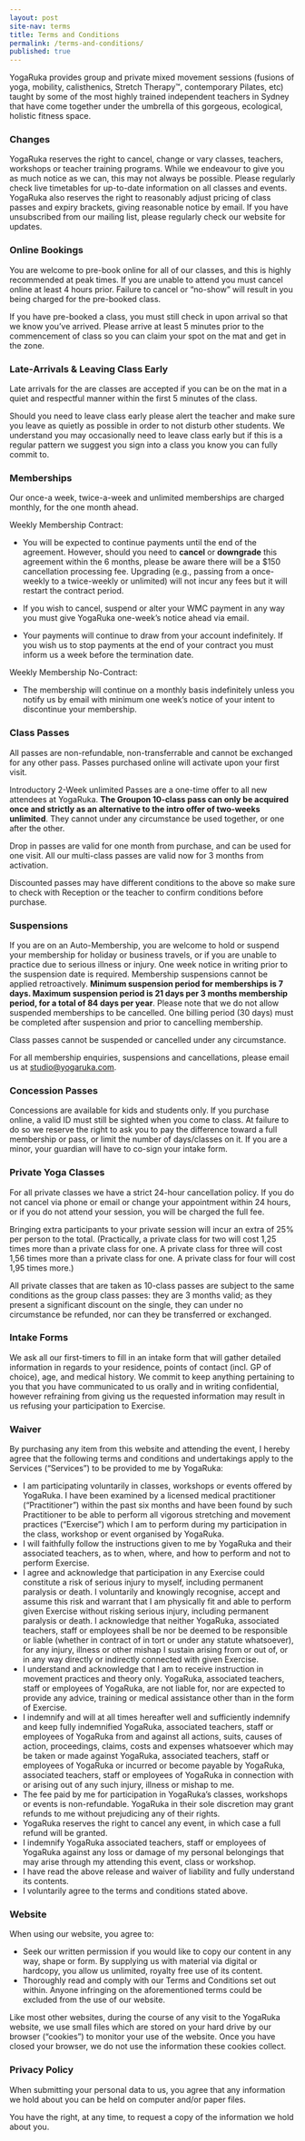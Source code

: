```yaml
---
layout: post
site-nav: terms
title: Terms and Conditions
permalink: /terms-and-conditions/
published: true
---
```

YogaRuka provides group and private mixed movement sessions (fusions of yoga, mobility, calisthenics, Stretch Therapy™, contemporary Pilates, etc) taught by some of the most highly trained independent teachers in Sydney that have come together under the umbrella of this gorgeous, ecological, holistic fitness space. 

### Changes

YogaRuka reserves the right to cancel, change or vary classes, teachers, workshops or teacher training programs. While we endeavour to give you as much notice as we can, this may not always be possible. Please regularly check live timetables for up-to-date information on all classes and events. YogaRuka also reserves the right to reasonably adjust pricing of class passes and expiry brackets, giving reasonable notice by email. If you have unsubscribed from our mailing list, please regularly check our website for updates. 

### Online Bookings

You are welcome to pre-book online for all of our classes, and this is highly recommended at peak times. If you are unable to attend you must cancel online at least 4 hours prior. Failure to cancel or “no-show” will result in you being charged for the pre-booked class.

If you have pre-booked a class, you must still check in upon arrival so that we know you’ve arrived. Please arrive at least 5 minutes prior to the commencement of class so you can claim your spot on the mat and get in the zone.


### Late-Arrivals & Leaving Class Early

Late arrivals for the are classes are accepted if you can be on the mat in a quiet and respectful manner within the first 5 minutes of the class.

Should you need to leave class early please alert the teacher and make sure you leave as quietly as possible in order to not disturb other students. We understand you may occasionally need to leave class early but if this is a regular pattern we suggest you sign into a class you know you can fully commit to.


### Memberships

Our once-a week, twice-a-week and unlimited memberships are charged monthly, for the one month ahead. 

Weekly Membership Contract: 
- You will be expected to continue payments until the end of the agreement. However, should you need to **cancel** or **downgrade** this agreement within the 6 months, please be aware there will be a $150 cancellation processing fee. Upgrading (e.g., passing from a once-weekly to a twice-weekly or unlimited) will not incur any fees but it will restart the contract period. 


- If you wish to cancel, suspend or alter your WMC payment in any way you must give YogaRuka one-week’s notice ahead via email.

- Your payments will continue to draw from your account indefinitely. If you wish us to stop payments at the
 end of your contract you must inform us a week before the termination date. 


Weekly Membership No-Contract: 
- The membership will continue on a monthly basis indefinitely unless you notify us by email with minimum one week’s notice of your intent to discontinue your membership.    


### Class Passes

All passes are non-refundable, non-transferrable and cannot be exchanged for any other pass. Passes purchased online will activate upon your first visit.

Introductory 2-Week unlimited Passes are a one-time offer to all new attendees at YogaRuka. **The Groupon 10-class pass can only be acquired once and strictly as an alternative to the intro offer of two-weeks unlimited**. They cannot under any circumstance be used together, or one after the other.

Drop in passes are valid for one month from purchase, and can be used for one visit. All our multi-class passes are valid now for 3 months from activation.

Discounted passes may have different conditions to the above so make sure to check with Reception or the teacher to confirm conditions before purchase.


### Suspensions

If you are on an Auto-Membership, you are welcome to hold or suspend your membership for holiday or business travels, or if you are unable to practice due to serious illness or injury. One week notice in writing prior to the suspension date is required. Membership suspensions cannot be applied retroactively. **Minimum suspension period for memberships is 7 days. Maximum suspension period is 21 days per 3 months membership period, for a total of 84 days per year**. Please note that we do not allow suspended memberships to be cancelled. One billing period (30 days) must be completed after suspension and prior to cancelling membership.

Class passes cannot be suspended or cancelled under any circumstance.

For all membership enquiries, suspensions and cancellations, please email us at studio@yogaruka.com.


### Concession Passes

Concessions are available for kids and students only. If you purchase online, a valid ID must still be sighted when you come to class. At failure to do so we reserve the right to ask you to pay the difference toward a full membership or pass, or limit the number of days/classes on it. If you are a minor, your guardian will have to co-sign your intake form.


### Private Yoga Classes

For all private classes we have a strict 24-hour cancellation policy. If you do not cancel via phone or email or change your appointment within 24 hours, or if you do not attend your session, you will be charged the full fee.

Bringing extra participants to your private session will incur an extra of 25% per person to the total. (Practically, a private class for two will cost 1,25 times more than a private class for one. A private class for three will cost 1,56 times more than a private class for one. A private class for four will cost 1,95 times more.)

All private classes that are taken as 10-class passes are subject to the same conditions as the group class passes: they are 3 months valid; as they present a significant discount on the single, they can under no circumstance be refunded, nor can they be transferred or exchanged.


### Intake Forms 

We ask all our first-timers to fill in an intake form that will gather detailed information in regards to your residence, points of contact (incl. GP of choice), age, and medical history. We commit to keep anything pertaining to you that you have communicated to us orally and in writing confidential, however refraining from giving us the requested information may result in us refusing your participation to Exercise.


### Waiver

By purchasing any item from this website and attending the event, I hereby agree that the following terms and conditions and undertakings apply to the Services (“Services”) to be provided to me by YogaRuka:

- I am participating voluntarily in classes, workshops or events offered by YogaRuka. I have been examined by a licensed medical practitioner (“Practitioner”) within the past six months and have been found by such Practitioner to be able to perform all vigorous stretching and movement practices (“Exercise”) which I am to perform during my participation in the class, workshop or event organised by YogaRuka.
- I will faithfully follow the instructions given to me by YogaRuka and their associated teachers, as to when, where, and how to perform and not to perform Exercise.
- I agree and acknowledge that participation in any Exercise could constitute a risk of serious injury to myself, including permanent paralysis or death. I voluntarily and knowingly recognise, accept and assume this risk and warrant that I am physically fit and able to perform given Exercise without risking serious injury, including permanent paralysis or death. I acknowledge that neither YogaRuka, associated teachers, staff or employees shall be nor be deemed to be responsible or liable (whether in contract of in tort or under any statute whatsoever), for any injury, illness or other mishap I sustain arising from or out of, or in any way directly or indirectly connected with given Exercise.
- I understand and acknowledge that I am to receive instruction in movement practices and theory only. YogaRuka, associated teachers, staff or employees of YogaRuka, are not liable for, nor are expected to provide any advice, training or medical assistance other than in the form of Exercise.
- I indemnify and will at all times hereafter well and sufficiently indemnify and keep fully indemnified YogaRuka, associated teachers, staff or employees of YogaRuka from and against all actions, suits, causes of action, proceedings, claims, costs and expenses whatsoever which may be taken or made against YogaRuka, associated teachers, staff or employees of YogaRuka or incurred or become payable by YogaRuka, associated teachers, staff or employees of YogaRuka in connection with or arising out of any such injury, illness or mishap to me.
- The fee paid by me for participation in YogaRuka’s classes, workshops or events is non-refundable. YogaRuka in their sole discretion may grant refunds to me without prejudicing any of their rights.
- YogaRuka reserves the right to cancel any event, in which case a full refund will be granted.
- I indemnify YogaRuka associated teachers, staff or employees of YogaRuka against any loss or damage of my personal belongings that may arise through my attending this event, class or workshop.
- I have read the above release and waiver of liability and fully understand its contents.
- I voluntarily agree to the terms and conditions stated above.


### Website

When using our website, you agree to:

- Seek our written permission if you would like to copy our content in any way, shape or form. By supplying us with material via digital or hardcopy, you allow us unlimited, royalty free use of its content.
- Thoroughly read and comply with our Terms and Conditions set out within. Anyone infringing on the aforementioned terms could be excluded from the use of our website.

Like most other websites, during the course of any visit to the YogaRuka website, we use small files which are stored on your hard drive by our browser (“cookies”) to monitor your use of the website. Once you have closed your browser, we do not use the information these cookies collect.


### Privacy Policy

When submitting your personal data to us, you agree that any information we hold about you can be held on computer and/or paper files.

You have the right, at any time, to request a copy of the information we hold about you.
